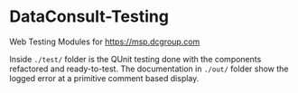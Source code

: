 # DataConsult-Testing
Web Testing Modules for https://msp.dcgroup.com


Inside `./test/` folder is the QUnit testing done with the components refactored and ready-to-test.
The documentation in `./out/` folder show the logged error at a primitive comment based display.
